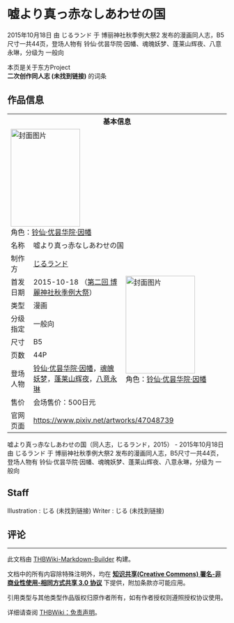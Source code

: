 # 嘘より真っ赤なしあわせの国

<!-- source html: G:\repos\THBWiki-Markdown-Builder\THBWikiMarkdown\Temp\main\a\ac\ns0%3A%E5%98%98%E3%82%88%E3%82%8A%E7%9C%9F%E3%81%A3%E8%B5%A4%E3%81%AA%E3%81%97%E3%81%82%E3%82%8F%E3%81%9B%E3%81%AE%E5%9B%BD.html -->

2015年10月18日 由 じるランド 于 博丽神社秋季例大祭2 发布的漫画同人志，B5尺寸一共44页，登场人物有 铃仙·优昙华院·因幡、魂魄妖梦、蓬莱山辉夜、八意永琳，分级为 一般向

本页是关于东方Project  
 **二次创作同人志 (未找到链接)** 的词条

## 作品信息

<table><tbody><tr><th colspan="3">基本信息</th></tr><tr><td class="cover-artwork-mobile" colspan="2"><a href="./文件-嘘より真っ赤なしあわせの国封面.jpg.md" class="image" title="封面图片"><img alt="封面图片" src="https://upload.thwiki.cc/thumb/8/8c/%E5%98%98%E3%82%88%E3%82%8A%E7%9C%9F%E3%81%A3%E8%B5%A4%E3%81%AA%E3%81%97%E3%81%82%E3%82%8F%E3%81%9B%E3%81%AE%E5%9B%BD%E5%B0%81%E9%9D%A2.jpg/159px-%E5%98%98%E3%82%88%E3%82%8A%E7%9C%9F%E3%81%A3%E8%B5%A4%E3%81%AA%E3%81%97%E3%81%82%E3%82%8F%E3%81%9B%E3%81%AE%E5%9B%BD%E5%B0%81%E9%9D%A2.jpg" decoding="async" loading="lazy" width="159" height="224" srcset="https://upload.thwiki.cc/thumb/8/8c/%E5%98%98%E3%82%88%E3%82%8A%E7%9C%9F%E3%81%A3%E8%B5%A4%E3%81%AA%E3%81%97%E3%81%82%E3%82%8F%E3%81%9B%E3%81%AE%E5%9B%BD%E5%B0%81%E9%9D%A2.jpg/238px-%E5%98%98%E3%82%88%E3%82%8A%E7%9C%9F%E3%81%A3%E8%B5%A4%E3%81%AA%E3%81%97%E3%81%82%E3%82%8F%E3%81%9B%E3%81%AE%E5%9B%BD%E5%B0%81%E9%9D%A2.jpg 1.5x, https://upload.thwiki.cc/thumb/8/8c/%E5%98%98%E3%82%88%E3%82%8A%E7%9C%9F%E3%81%A3%E8%B5%A4%E3%81%AA%E3%81%97%E3%81%82%E3%82%8F%E3%81%9B%E3%81%AE%E5%9B%BD%E5%B0%81%E9%9D%A2.jpg/317px-%E5%98%98%E3%82%88%E3%82%8A%E7%9C%9F%E3%81%A3%E8%B5%A4%E3%81%AA%E3%81%97%E3%81%82%E3%82%8F%E3%81%9B%E3%81%AE%E5%9B%BD%E5%B0%81%E9%9D%A2.jpg 2x" data-file-width="850" data-file-height="1200"></a><div class="cover-char">角色：<a href="./铃仙·优昙华院·因幡.md" title="铃仙·优昙华院·因幡">铃仙·优昙华院·因幡</a></div></td>
</tr><tr><td class="label">名称</td><td colspan="2"> 嘘より真っ赤なしあわせの国 </td></tr><tr><td class="label">制作方</td><td><a href="./じるランド.md" title="じるランド">じるランド</a></td><td class="cover-artwork" rowspan="8" style="min-width:224px;"><a href="./文件-嘘より真っ赤なしあわせの国封面.jpg.md" class="image" title="封面图片"><img alt="封面图片" src="https://upload.thwiki.cc/thumb/8/8c/%E5%98%98%E3%82%88%E3%82%8A%E7%9C%9F%E3%81%A3%E8%B5%A4%E3%81%AA%E3%81%97%E3%81%82%E3%82%8F%E3%81%9B%E3%81%AE%E5%9B%BD%E5%B0%81%E9%9D%A2.jpg/159px-%E5%98%98%E3%82%88%E3%82%8A%E7%9C%9F%E3%81%A3%E8%B5%A4%E3%81%AA%E3%81%97%E3%81%82%E3%82%8F%E3%81%9B%E3%81%AE%E5%9B%BD%E5%B0%81%E9%9D%A2.jpg" decoding="async" loading="lazy" width="159" height="224" srcset="https://upload.thwiki.cc/thumb/8/8c/%E5%98%98%E3%82%88%E3%82%8A%E7%9C%9F%E3%81%A3%E8%B5%A4%E3%81%AA%E3%81%97%E3%81%82%E3%82%8F%E3%81%9B%E3%81%AE%E5%9B%BD%E5%B0%81%E9%9D%A2.jpg/238px-%E5%98%98%E3%82%88%E3%82%8A%E7%9C%9F%E3%81%A3%E8%B5%A4%E3%81%AA%E3%81%97%E3%81%82%E3%82%8F%E3%81%9B%E3%81%AE%E5%9B%BD%E5%B0%81%E9%9D%A2.jpg 1.5x, https://upload.thwiki.cc/thumb/8/8c/%E5%98%98%E3%82%88%E3%82%8A%E7%9C%9F%E3%81%A3%E8%B5%A4%E3%81%AA%E3%81%97%E3%81%82%E3%82%8F%E3%81%9B%E3%81%AE%E5%9B%BD%E5%B0%81%E9%9D%A2.jpg/317px-%E5%98%98%E3%82%88%E3%82%8A%E7%9C%9F%E3%81%A3%E8%B5%A4%E3%81%AA%E3%81%97%E3%81%82%E3%82%8F%E3%81%9B%E3%81%AE%E5%9B%BD%E5%B0%81%E9%9D%A2.jpg 2x" data-file-width="850" data-file-height="1200"></a><div class="cover-char">角色：<a href="./铃仙·优昙华院·因幡.md" title="铃仙·优昙华院·因幡">铃仙·优昙华院·因幡</a></div></td>
</tr><tr><td class="label">首发日期</td><td>2015-10-18&#160;（<a href="/展会作品列表?e=%E5%8D%9A%E4%B8%BD%E7%A5%9E%E7%A4%BE%E7%A7%8B%E5%AD%A3%E4%BE%8B%E5%A4%A7%E7%A5%AD%232">第二回 博麗神社秋季例大祭</a>）</td></tr><tr><td class="label">类型</td><td>漫画</td></tr><tr><td class="label">分级指定</td><td>一般向</td></tr><tr><td class="label">尺寸</td><td>B5</td></tr><tr><td class="label">页数</td><td>44P</td></tr><tr><td class="label">登场人物</td><td><a href="./铃仙·优昙华院·因幡.md" title="铃仙·优昙华院·因幡">铃仙·优昙华院·因幡</a>，<a href="./魂魄妖梦.md" title="魂魄妖梦">魂魄妖梦</a>，<a href="./蓬莱山辉夜.md" title="蓬莱山辉夜">蓬莱山辉夜</a>，<a href="./八意永琳.md" title="八意永琳">八意永琳</a></td></tr><tr><td class="label">售价</td><td>会场售价：500日元</td></tr>
<tr><td class="label">官网页面</td><td colspan="2"><a rel="nofollow" class="external free" href="https://www.pixiv.net/artworks/47048739">https://www.pixiv.net/artworks/47048739</a></td></tr></tbody></table>

嘘より真っ赤なしあわせの国（同人志，じるランド，2015） - 2015年10月18日 由 じるランド 于 博丽神社秋季例大祭2 发布的漫画同人志，B5尺寸一共44页，登场人物有 铃仙·优昙华院·因幡、魂魄妖梦、蓬莱山辉夜、八意永琳，分级为 一般向

## Staff
Illustration
: じる (未找到链接)
Writer
: じる (未找到链接)


## 评论




---

此文档由 [THBWiki-Markdown-Builder](https://github.com/Delsin-Yu/THBWiki-Markdown-Builder) 构建。

文档中的所有内容除特殊注明外，均在 [**知识共享(Creative Commons) 署名-非商业性使用-相同方式共享 3.0 协议**](https://creativecommons.org/licenses/by-sa/3.0/deed.zh-hans) 下提供，附加条款亦可能应用。

引用类型与其他类型作品版权归原作者所有，如有作者授权则遵照授权协议使用。

详细请查阅 [THBWiki：免责声明](https://thbwiki.cc/THBWiki:%E5%85%8D%E8%B4%A3%E5%A3%B0%E6%98%8E)。

